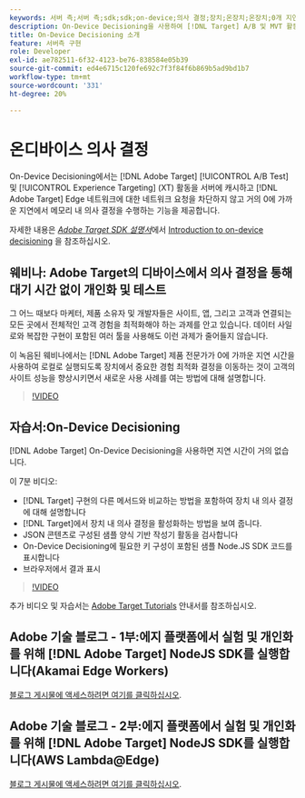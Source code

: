 ```yaml
---
keywords: 서버 측;서버 측;sdk;sdk;on-device;의사 결정;장치;온장치;온장치;0개 지연;지연 시간;near-zero;node.js
description: On-Device Decisioning을 사용하여 [!DNL Target] A/B 및 MVT 활동을 서버에 캐시하여 0에 가까운 지연에서 메모리 내 의사 결정을 수행하는 방법을 알아봅니다.
title: On-Device Decisioning 소개
feature: 서버측 구현
role: Developer
exl-id: ae782511-6f32-4123-be76-838584e05b39
source-git-commit: ed4e6715c120fe692c7f3f84f6b869b5ad9bd1b7
workflow-type: tm+mt
source-wordcount: '331'
ht-degree: 20%

---
```


# 온디바이스 의사 결정

On-Device Decisioning에서는 [!DNL Adobe Target] [!UICONTROL A/B Test] 및 [!UICONTROL Experience Targeting] (XT) 활동을 서버에 캐시하고 [!DNL Adobe Target] Edge 네트워크에 대한 네트워크 요청을 차단하지 않고 거의 0에 가까운 지연에서 메모리 내 의사 결정을 수행하는 기능을 제공합니다.

자세한 내용은 *[Adobe Target SDK 설명서](https://adobetarget-sdks.gitbook.io/docs/)*&#x200B;에서 [Introduction to on-device decisioning](https://adobetarget-sdks.gitbook.io/docs/on-device-decisioning/introduction-to-on-device-decisioning) 을 참조하십시오.

## 웨비나: Adobe Target의 디바이스에서 의사 결정을 통해 대기 시간 없이 개인화 및 테스트

그 어느 때보다 마케터, 제품 소유자 및 개발자들은 사이트, 앱, 그리고 고객과 연결되는 모든 곳에서 전체적인 고객 경험을 최적화해야 하는 과제를 안고 있습니다. 데이터 사일로와 복잡한 구현이 포함된 여러 툴을 사용해도 이런 과제가 줄어들지 않습니다.

이 녹음된 웨비나에서는 [!DNL Adobe Target] 제품 전문가가 0에 가까운 지연 시간을 사용하여 로컬로 실행되도록 장치에서 중요한 경험 최적화 결정을 이동하는 것이 고객의 사이트 성능을 향상시키면서 새로운 사용 사례를 여는 방법에 대해 설명합니다.

>[!VIDEO](https://video.tv.adobe.com/v/328148)

## 자습서:On-Device Decisioning

[!DNL Adobe Target] On-Device Decisioning을 사용하면 지연 시간이 거의 없습니다.

이 7분 비디오:

* [!DNL Target] 구현의 다른 메서드와 비교하는 방법을 포함하여 장치 내 의사 결정에 대해 설명합니다
* [!DNL Target]에서 장치 내 의사 결정을 활성화하는 방법을 보여 줍니다.
* JSON 콘텐츠로 구성된 샘플 양식 기반 작성기 활동을 검사합니다
* On-Device Decisioning에 필요한 키 구성이 포함된 샘플 Node.JS SDK 코드를 표시합니다
* 브라우저에서 결과 표시

>[!VIDEO](https://video.tv.adobe.com/v/329032)

추가 비디오 및 자습서는 [Adobe Target Tutorials](https://experienceleague.adobe.com/docs/target-learn/tutorials/overview.html?lang=ko-KR) 안내서를 참조하십시오.

## Adobe 기술 블로그 - 1부:에지 플랫폼에서 실험 및 개인화를 위해 [!DNL Adobe Target] NodeJS SDK를 실행합니다(Akamai Edge Workers)

[블로그 게시물에 액세스하려면 여기를 클릭하십시오](https://medium.com/adobetech/part-1-run-adobe-target-nodejs-sdk-for-experimentation-and-personalization-on-edge-platforms-4d8660964ed9).

## Adobe 기술 블로그 - 2부:에지 플랫폼에서 실험 및 개인화를 위해 [!DNL Adobe Target] NodeJS SDK를 실행합니다(AWS Lambda@Edge)

[블로그 게시물에 액세스하려면 여기를 클릭하십시오](https://medium.com/adobetech/part-2-run-adobe-target-nodejs-sdk-for-experimentation-and-personalization-on-edge-platforms-aws-4d6bdac24563).